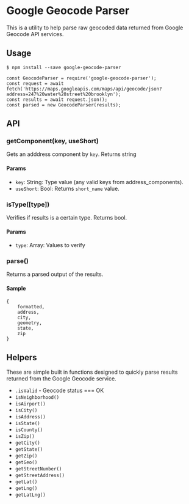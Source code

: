 # Google Geocode Parser

This is a utility to help parse raw geocoded data returned from Google Geocode API services.

## Usage

```
$ npm install --save google-geocode-parser
```

```
const GeocodeParser = require('google-geocode-parser');
const request = await fetch('https://maps.googleapis.com/maps/api/geocode/json?address=247%20water%20street%20brooklyn');
const results = await request.json();
const parsed = new GeocodeParser(results);
```

## API

### getComponent(key, useShort)

Gets an adddress component by `key`. Returns string

#### Params

- `key`: String: Type value (any valid keys from address_components).
- `useShort`: Bool: Returns `short_name` value.

### isType([type])

Verifies if results is a certain type. Returns bool.

#### Params

- `type`: Array: Values to verify

### parse()

Returns a parsed output of the results.

#### Sample

```
{
    formatted,
    address,
    city,
    geometry,
    state,
    zip
}
```

## Helpers

These are simple built in functions designed to quickly parse results returned from the Google Geocode service.

- `.isValid` - Geocode status === OK
- `isNeighborhood()`
- `isAirport()`
- `isCity()`
- `isAddress()`
- `isState()`
- `isCounty()`
- `isZip()` 
- `getCity()`
- `getState()`
- `getZip()`
- `getGeo()`
- `getStreetNumber()`
- `getStreetAddress()`
- `getLat()`
- `getLng()`
- `getLatLng()`

